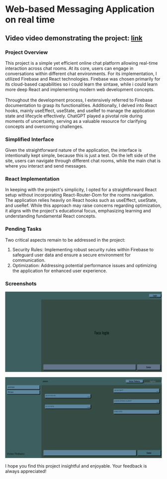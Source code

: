 # Web-based Messaging Application on real time

## Video video demonstrating the project: [link](https://www.linkedin.com/feed/update/urn:li:activity:7195215542142586880/)

### Project Overview
This project is a simple yet efficient online chat platform allowing real-time interaction across chat rooms. At its core, users can engage in conversations within different chat environments. For its implementation, I utilized Firebase and React technologies. Firebase was chosen primarily for its cloud-based capabilities so i could learn the sintaxe, while i could learn more deep React and implementing modern web development concepts. <br><br>
Throughout the development process, I extensively referred to Firebase documentation to grasp its functionalities. Additionally, I delved into React hooks, mainly useEffect, useState, and useRef to manage the application state and lifecycle effectively. ChatGPT played a pivotal role during moments of uncertainty, serving as a valuable resource for clarifying concepts and overcoming challenges.

### Simplified Interface
Given the straightforward nature of the application, the interface is intentionally kept simple, because this is just a test. On the left side of the site, users can navigate through different chat rooms, while the main chat is where you interact and send messages.

### React Implementation
In keeping with the project's simplicity, I opted for a straightforward React setup without incorporating React-Router-Dom for the rooms navigation. The application relies heavily on React hooks such as useEffect, useState, and useRef. While this approach may raise concerns regarding optimization, it aligns with the project's educational focus, emphasizing learning and understanding fundamental React concepts.

### Pending Tasks
Two critical aspects remain to be addressed in the project:

1. Security Rules: Implementing robust security rules within Firebase to safeguard user data and ensure a secure environment for communication.
2. Optimization: Addressing potential performance issues and optimizing the application for enhanced user experience.

### Screenshots
![Main Page](./src/assets/theMessaging.png)

![Logged In and Inside a Room](./src/assets/theMessaging2.png)

I hope you find this project insightful and enjoyable. Your feedback is always appreciated!
